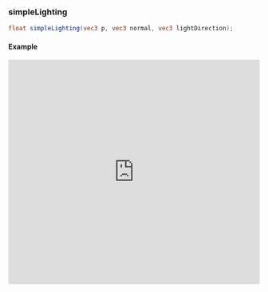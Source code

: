 ### simpleLighting

```glsl
float simpleLighting(vec3 p, vec3 normal, vec3 lightDirection);
```

#### Example
<iframe width="100%" height="450px" src="https://shader-park.appspot.com/sculpture/-LM-Nx6cvMmlbdKKiB64?example=true&embed=true" frameborder="0"></iframe>